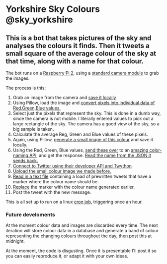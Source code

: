 # Yorkshire Sky Colours @sky_yorkshire

## This is a bot that takes pictures of the sky and analyses the colours it finds. Then it tweets a small square of the average colour of the sky at that time, along with a name for that colour.

The bot runs on a [Raspberry Pi 2](https://www.raspberrypi.org/products/raspberry-pi-2-model-b/), using a [standard camera module](https://www.raspberrypi.org/products/camera-module-v2/) to grab the images.

The process is this:

1. Grab an image from the camera and [save it locally](https://projects.raspberrypi.org/en/projects/getting-started-with-picamera/5)
2. Using Pillow, load the image and [convert pixels into individual data of Red,Green,Blue values.](https://pillow.readthedocs.io/en/3.0.x/reference/Image.html#PIL.Image.Image.getdata)
3. Select just the pixels that represent the sky. This is done in a dumb way, since the camera is not mobile. I literally entered values to pick out a large rectangle of the sky. The camera has a good view of the sky, so a big sample is taken.
4. Calculate the average Reg, Green and Blue values of these pixels.
5. Again, using Pillow, [generate a small image of this colour](https://pillow.readthedocs.io/en/3.0.x/reference/Image.html#PIL.Image.new) and save it locally.
6. Using the Red, Green, Blue values, [send these over](https://www.w3schools.com/python/module_requests.asp) to an [amazing color-naming API](https://github.com/meodai/color-names), and get the response. [Read the name from the JSON it sends back.](https://developer.rhino3d.com/guides/rhinopython/python-xml-json/)
7. [Connect to Twitter using their developer API and Twython](https://www.instructables.com/id/Raspberry-Pi-Twitterbot/)
8. [Upload the small colour image we made before.](https://twython.readthedocs.io/en/latest/usage/advanced_usage.html#updating-status-with-image)
9. [Read in a text file](https://www.w3schools.com/python/ref_file_readlines.asp) containing a load of prewritten tweets that have a marker where the colour name should be.
10. [Replace](https://www.geeksforgeeks.org/python-string-replace/) the marker with the colour name generated earlier.
11. Post the tweet with the new message.


This is all set up to run on a linux [cron job](https://opensource.com/article/17/11/how-use-cron-linux), triggering once an hour.


### Future develoments

At the moment colour data and images are discarded every time. The next iteration will store colour data in a database and generate a band of colour representing the changing colours throughout the day, then post this at midnight.

At the moment, the code is disgusting. Once it is presentable I'll post it so you can easily reproduce it, or adapt it with your own ideas.

